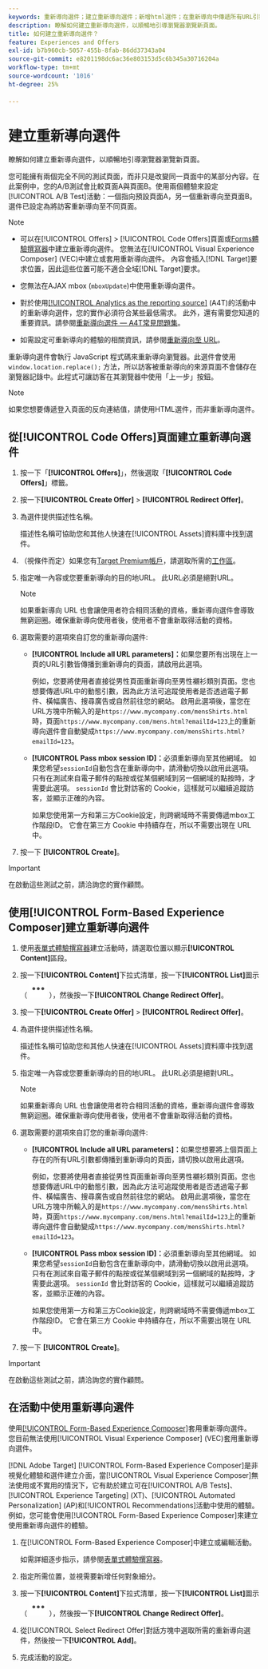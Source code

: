 ```yaml
---
keywords: 重新導向選件；建立重新導向選件；新增html選件；在重新導向中傳遞所有URL引數
description: 瞭解如何建立重新導向選件，以順暢地引導瀏覽器瀏覽新頁面。
title: 如何建立重新導向選件？
feature: Experiences and Offers
exl-id: b7b960cb-5057-455b-8fab-86dd37343a04
source-git-commit: e8201198dc6ac36e803153d5c6b345a30716204a
workflow-type: tm+mt
source-wordcount: '1016'
ht-degree: 25%

---
```


# 建立重新導向選件

瞭解如何建立重新導向選件，以順暢地引導瀏覽器瀏覽新頁面。

您可能擁有兩個完全不同的測試頁面，而非只是改變同一頁面中的某部分內容。在此案例中，您的A/B測試會比較頁面A與頁面B。使用兩個體驗來設定[!UICONTROL A/B Test]活動：一個指向預設頁面A，另一個重新導向至頁面B。選件已設定為將訪客重新導向至不同頁面。

>[!NOTE]
>
> * 可以在[!UICONTROL Offers] > [!UICONTROL Code Offers]頁面或[Forms體驗撰寫器](/help/main/c-experiences/form-experience-composer.md)中建立重新導向選件。 您無法在[!UICONTROL Visual Experience Composer] (VEC)中建立或套用重新導向選件。 內容會插入[!DNL Target]要求位置，因此這些位置可能不適合全域[!DNL Target]要求。
>
>* 您無法在AJAX mbox (`mboxUpdate`)中使用重新導向選件。
>
>* 對於使用[[!UICONTROL Analytics as the reporting source]](/help/main/c-integrating-target-with-mac/a4t/a4t.md) (A4T)的活動中的重新導向選件，您的實作必須符合某些最低需求。 此外，還有需要您知道的重要資訊。請參閱[重新導向選件 — A4T常見問題集](/help/main/c-integrating-target-with-mac/a4t/r-a4t-faq/a4t-faq-redirect-offers.md#concept_21BF213F10E1414A9DCD4A98AF207905)。
>
>* 如需設定可重新導向的體驗的相關資訊，請參閱[重新導向至 URL](/help/main/c-experiences/c-visual-experience-composer/redirect-offer.md#task_9578678D42784F5EB9638F8AC8C911FA)。

重新導向選件會執行 JavaScript 程式碼來重新導向瀏覽器。此選件會使用 `window.location.replace();` 方法，所以訪客被重新導向的來源頁面不會儲存在瀏覽器記錄中。此程式可讓訪客在其瀏覽器中使用「上一步」按鈕。

>[!NOTE]
>
>如果您想要傳遞登入頁面的反向連結值，請使用HTML選件，而非重新導向選件。

## 從[!UICONTROL Code Offers]頁面建立重新導向選件

1. 按一下「**[!UICONTROL Offers]**」，然後選取「**[!UICONTROL Code Offers]**」標籤。
1. 按一下&#x200B;**[!UICONTROL Create Offer]** > **[!UICONTROL Redirect Offer]**。
1. 為選件提供描述性名稱。

   描述性名稱可協助您和其他人快速在[!UICONTROL Assets]資料庫中找到選件。

1. （視條件而定）如果您有[Target Premium帳戶](/help/main/c-intro/intro.md#premium)，請選取所需的[工作區](/help/main/administrating-target/c-user-management/property-channel/properties-overview.md##section_B82EB409B67C4D9D9D20CE30E48DB1DC)。

1. 指定唯一內容或您要重新導向的目的地URL。 此URL必須是絕對URL。

   >[!NOTE]
   >
   >如果重新導向 URL 也會讓使用者符合相同活動的資格，重新導向選件會導致無窮迴圈。確保重新導向使用者後，使用者不會重新取得活動的資格。

1. 選取需要的選項來自訂您的重新導向選件:

   * **[!UICONTROL Include all URL parameters]：**&#x200B;如果您要所有出現在上一頁的URL引數皆傳播到重新導向的頁面，請啟用此選項。

     例如，您要將使用者直接從男性頁面重新導向至男性襯衫類別頁面。您也想要傳遞URL中的動態引數，因為此方法可追蹤使用者是否透過電子郵件、橫幅廣告、搜尋廣告或自然前往您的網站。 啟用此選項後，當您在URL方塊中所輸入的是`https://www.mycompany.com/mensShirts.html`時，頁面`https://www.mycompany.com/mens.html?emailId=123`上的重新導向選件會自動變成`https://www.mycompany.com/mensShirts.html?emailId=123`。

   * **[!UICONTROL Pass mbox session ID]：**&#x200B;必須重新導向至其他網域。 如果您希望`sessionId`自動包含在重新導向中，請滑動切換以啟用此選項。 只有在測試來自電子郵件的點按或從某個網域到另一個網域的點按時，才需要此選項。 `sessionId` 會比對訪客的 Cookie，這樣就可以繼續追蹤訪客，並顯示正確的內容。

     如果您使用第一方和第三方Cookie設定，則跨網域時不需要傳遞mbox工作階段ID。 它會在第三方 Cookie 中持續存在，所以不需要出現在 URL 中。

1. 按一下 **[!UICONTROL Create]**。

>[!IMPORTANT]
>
>在啟動這些測試之前，請洽詢您的實作顧問。

## 使用[!UICONTROL Form-Based Experience Composer]建立重新導向選件

1. 使用[表單式體驗撰寫器](/help/main/c-experiences/form-experience-composer.md)建立活動時，請選取位置以顯示&#x200B;**[!UICONTROL Content]**&#x200B;區段。
1. 按一下&#x200B;**[!UICONTROL Content]**&#x200B;下拉式清單，按一下&#x200B;**[!UICONTROL List]**&#x200B;圖示（ ![清單](/help/main/assets/icons/MoreSmallList.svg) ），然後按一下&#x200B;**[!UICONTROL Change Redirect Offer]**。
1. 按一下&#x200B;**[!UICONTROL Create Offer]** > **[!UICONTROL Redirect Offer]**。
1. 為選件提供描述性名稱。

   描述性名稱可協助您和其他人快速在[!UICONTROL Assets]資料庫中找到選件。

1. 指定唯一內容或您要重新導向的目的地URL。 此URL必須是絕對URL。

   >[!NOTE]
   >
   >如果重新導向 URL 也會讓使用者符合相同活動的資格，重新導向選件會導致無窮迴圈。確保重新導向使用者後，使用者不會重新取得活動的資格。

1. 選取需要的選項來自訂您的重新導向選件:

   * **[!UICONTROL Include all URL parameters]：**&#x200B;如果您想要將上個頁面上存在的所有URL引數都傳播到重新導向的頁面，請切換以啟用此選項。

     例如，您要將使用者直接從男性頁面重新導向至男性襯衫類別頁面。您也想要傳遞URL中的動態引數，因為此方法可追蹤使用者是否透過電子郵件、橫幅廣告、搜尋廣告或自然前往您的網站。 啟用此選項後，當您在URL方塊中所輸入的是`https://www.mycompany.com/mensShirts.html`時，頁面`https://www.mycompany.com/mens.html?emailId=123`上的重新導向選件會自動變成`https://www.mycompany.com/mensShirts.html?emailId=123`。

   * **[!UICONTROL Pass mbox session ID]：**&#x200B;必須重新導向至其他網域。 如果您希望`sessionId`自動包含在重新導向中，請滑動切換以啟用此選項。 只有在測試來自電子郵件的點按或從某個網域到另一個網域的點按時，才需要此選項。 `sessionId` 會比對訪客的 Cookie，這樣就可以繼續追蹤訪客，並顯示正確的內容。

     如果您使用第一方和第三方Cookie設定，則跨網域時不需要傳遞mbox工作階段ID。 它會在第三方 Cookie 中持續存在，所以不需要出現在 URL 中。

1. 按一下 **[!UICONTROL Create]**。

>[!IMPORTANT]
>
>在啟動這些測試之前，請洽詢您的實作顧問。

## 在活動中使用重新導向選件

使用[[!UICONTROL Form-Based Experience Composer]](/help/main/c-experiences/form-experience-composer.md)套用重新導向選件。 您目前無法使用[!UICONTROL Visual Experience Composer] (VEC)套用重新導向選件。

[!DNL Adobe Target] [!UICONTROL Form-Based Experience Composer]是非視覺化體驗和選件建立介面，當[!UICONTROL Visual Experience Composer]無法使用或不實用的情況下，它有助於建立可在[!UICONTROL A/B Tests]、[!UICONTROL Experience Targeting] (XT)、[!UICONTROL Automated Personalization] (AP)和[!UICONTROL Recommendations]活動中使用的體驗。 例如，您可能會使用[!UICONTROL Form-Based Experience Composer]來建立使用重新導向選件的體驗。

1. 在[!UICONTROL Form-Based Experience Composer]中建立或編輯活動。

   如需詳細逐步指示，請參閱[表單式體驗撰寫器](/help/main/c-experiences/form-experience-composer.md)。

1. 指定所需位置，並視需要新增任何對象細分。

1. 按一下&#x200B;**[!UICONTROL Content]**&#x200B;下拉式清單，按一下&#x200B;**[!UICONTROL List]**&#x200B;圖示（ ![清單](/help/main/assets/icons/MoreSmallList.svg) ），然後按一下&#x200B;**[!UICONTROL Change Redirect Offer]**。
1. 從[!UICONTROL Select Redirect Offer]對話方塊中選取所需的重新導向選件，然後按一下&#x200B;**[!UICONTROL Add]**。
1. 完成活動的設定。

